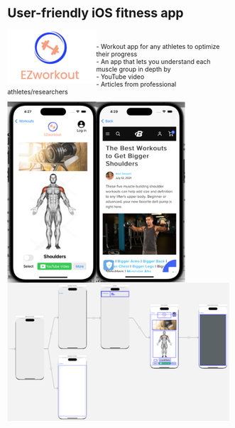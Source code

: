 # User-friendly iOS fitness app
<img align="left" alt="EZ app | app store" width="200px" src="https://raw.githubusercontent.com/Michael9905/iOS-workout-app/main/Documentation/EZ_logo.png" /><br>

<p> - Workout app for any athletes to optimize their progress <br>
     - An app that lets you understand each muscle group in depth by <br>
         - YouTube video <br>
         - Articles from professional athletes/researchers <br>
 </p>
<img align="left" alt="EZ app | app store" width="200px" src="https://github.com/Michael9905/iOS-workout-app/blob/main/Documentation/Picture2.png" />
<img align="left" alt="EZ app | app store" width="200px" src="https://github.com/Michael9905/iOS-workout-app/blob/main/Documentation/Picture3.png" /><br><br>
<img align="left" alt="EZ app | app store" width="500px" src="https://github.com/Michael9905/iOS-workout-app/blob/main/Documentation/Picture4.png" />



